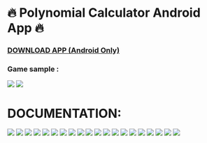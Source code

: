 # :fire: Polynomial Calculator Android App :fire:


### [DOWNLOAD APP (Android Only)](https://www.mediafire.com/file/ibd0ujep0e7i4t0/app-release.apk/file)


### Game sample :
![](https://i.imgur.com/AWnETJD.gif)
![](https://i.imgur.com/AMshJ2V.gif)
# DOCUMENTATION: 
![](https://i.imgur.com/Bpc2uRc.png)
![](https://i.imgur.com/dCAnm6W.png)
![](https://i.imgur.com/6kIxxeq.png)
![](https://i.imgur.com/jRzRIys.png)
![](https://i.imgur.com/8lEeZOC.png)
![](https://i.imgur.com/ayuYYbG.png)
![](https://i.imgur.com/W1x6eCg.png)
![](https://i.imgur.com/DsX8xWv.png)
![](https://i.imgur.com/6ohaFsU.png)
![](https://i.imgur.com/gshtea9.png)
![](https://i.imgur.com/kPAkyYM.png)
![](https://i.imgur.com/nsWlFOZ.png)
![](https://i.imgur.com/ma96Vnz.png)
![](https://i.imgur.com/tjUsp2U.png)
![](https://i.imgur.com/EqLkGpl.png)
![](https://i.imgur.com/NTXie1m.png)
![](https://i.imgur.com/jaZoeXy.png)
![](https://i.imgur.com/Ku6XsqJ.png)
![](https://i.imgur.com/IVW4xM0.png)
![](https://i.imgur.com/wlb1fuk.png)

